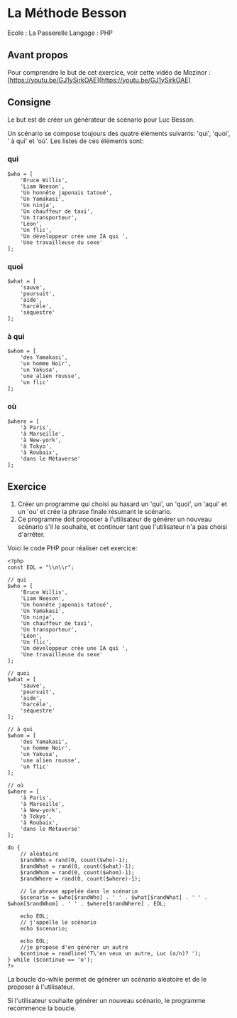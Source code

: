 # La Méthode Besson

Ecole : La Passerelle
Langage : PHP

## Avant propos

Pour comprendre le but de cet exercice, voir cette vidéo de Mozinor : [https://youtu.be/GJ1ySirkOAE](https://youtu.be/GJ1ySirkOAE)


## Consigne

Le but est de créer un générateur de scénario pour Luc Besson. 

Un scénario se compose toujours des quatre éléments suivants: 'qui', 'quoi', ' à qui' et 'où'. Les listes de ces éléments sont:

### qui

```
$who = [
    'Bruce Willis',
    'Liam Neeson',
    'Un honnête japonais tatoué',
    'Un Yamakasi',
    'Un ninja',
    'Un chauffeur de taxi',
    'Un transporteur',
    'Léon',
    'Un flic',
    'Un développeur crée une IA qui ',
    'Une travailleuse du sexe'
];

```

### quoi

```
$what = [
    'sauve',
    'poursuit',
    'aide',
    'harcèle',
    'séquestre'
];

```

### à qui

```
$whom = [
    'des Yamakasi',
    'un homme Noir',
    'un Yakusa',
    'une alien rousse',
    'un flic'
];

```

### où

```
$where = [
    'à Paris',
    'à Marseille',
    'à New-york',
    'à Tokyo',
    'à Roubaix',
    'dans le Métaverse'
];

```

## Exercice

1. Créer un programme qui choisi au hasard un 'qui', un 'quoi', un 'aqui' et un 'ou' et crée la phrase finale résumant le scénario. 
2. Ce programme doit proposer à l'utilisateur de générer un nouveau scénario s'il le souhaite, et continuer tant que l'utilisateur n'a pas choisi d'arrêter.

Voici le code PHP pour réaliser cet exercice:

```
<?php
const EOL = "\\n\\r";

// qui
$who = [
    'Bruce Willis',
    'Liam Neeson',
    'Un honnête japonais tatoué',
    'Un Yamakasi',
    'Un ninja',
    'Un chauffeur de taxi',
    'Un transporteur',
    'Léon',
    'Un flic',
    'Un développeur crée une IA qui ',
    'Une travailleuse du sexe'
];

// quoi
$what = [
    'sauve',
    'poursuit',
    'aide',
    'harcèle',
    'séquestre'
];

// à qui
$whom = [
    'des Yamakasi',
    'un homme Noir',
    'un Yakusa',
    'une alien rousse',
    'un flic'
];

// où
$where = [
    'à Paris',
    'à Marseille',
    'à New-york',
    'à Tokyo',
    'à Roubaix',
    'dans le Métaverse'
];

do {
    // aléatoire
    $randWho = rand(0, count($who)-1);
    $randWhat = rand(0, count($what)-1);
    $randWhom = rand(0, count($whom)-1);
    $randWhere = rand(0, count($where)-1);

    // la phrase appelée dans le scénario
    $scenario = $who[$randWho] . ' ' . $what[$randWhat] . ' ' . $whom[$randWhom] . ' ' . $where[$randWhere] . EOL;

    echo EOL;
    // j'appelle le scénario
    echo $scenario;

    echo EOL;
    //je propose d'en générer un autre
    $continue = readline('T\'en veux un autre, Luc (o/n)? ');
} while ($continue == 'o');
?>

```

La boucle do-while permet de générer un scénario aléatoire et de le proposer à l'utilisateur. 

Si l'utilisateur souhaite générer un nouveau scénario, le programme recommence la boucle.
